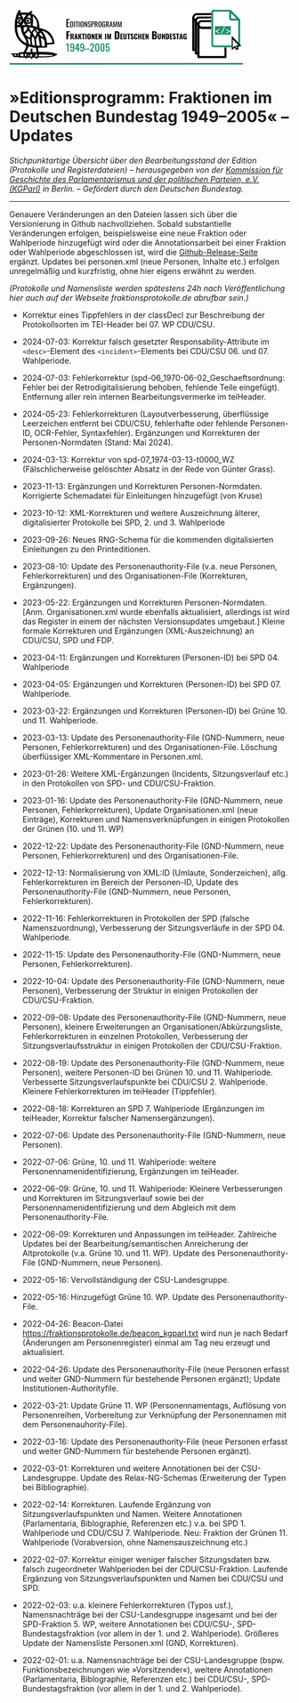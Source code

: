 [<img src="https://github.com/Fraktionsprotokolle-de/fraktionsprotokolle_web/blob/main/logos/logo_editionsprogramm_1990-2005_Oswald_quer_ohneURL_mitLinie_rgb_210x52px_final.svg" />](https:///www.fraktionsprotokolle.de)

# »Editionsprogramm: Fraktionen im Deutschen Bundestag 1949–2005« – Updates

*Stichpunktartige Übersicht über den Bearbeitungsstand der Edition (Protokolle und Registerdateien) – herausgegeben von der [Kommission für Geschichte des Parlamentarismus und der politischen Parteien, e.V. (KGParl)](https://kgparl.de/) in Berlin. – Gefördert durch den Deutschen Bundestag.*

------

Genauere Veränderungen an den Dateien lassen sich über die Versionierung in Github nachvollziehen. Sobald substantielle Veränderungen erfolgen, beispielsweise eine neue Fraktion oder Wahlperiode hinzugefügt wird oder die Annotationsarbeit bei einer Fraktion oder Wahlperiode abgeschlossen ist, wird die [Github-Release-Seite](https://github.com/Fraktionsprotokolle-de/fraktionsprotokolle_web/releases) ergänzt.
Updates bei personen.xml (neue Personen, Inhalte etc.) erfolgen unregelmäßig und kurzfristig, ohne hier eigens erwähnt zu werden.

*(Protokolle und Namensliste werden spätestens 24h nach Veröffentlichung hier auch auf der Webseite fraktionsprotokolle.de abrufbar sein.)*

- Korrektur eines Tippfehlers in der classDecl zur Beschreibung der Protokollsorten im TEI-Header bei 07. WP CDU/CSU.
- 2024-07-03: Korrektur falsch gesetzter Responsability-Attribute im `<desc>`-Element des `<incident>`-Elements bei CDU/CSU 06. und 07. Wahlperiode.
- 2024-07-03: Fehlerkorrektur (spd-06_1970-06-02_Geschaeftsordnung: Fehler bei der Retrodigitalisierung behoben, fehlende Teile eingefügt). Entfernung aller rein internen Bearbeitungsvermerke im teiHeader.
- 2024-05-23: Fehlerkorrekturen (Layoutverbesserung, überflüssige Leerzeichen entfernt bei CDU/CSU, fehlerhafte oder fehlende Personen-ID, OCR-Fehler, Syntaxfehler). Ergänzungen und Korrekturen der Personen-Normdaten (Stand: Mai 2024).
- 2024-03-13: Korrektur von spd-07_1974-03-13-t0000_WZ (Fälschlicherweise gelöschter Absatz in der Rede von Günter Grass).

- 2023-11-13: Ergänzungen und Korrekturen Personen-Normdaten. Korrigierte Schemadatei für Einleitungen hinzugefügt (von Kruse)

- 2023-10-12: XML-Korrekturen und weitere Auszeichnung älterer, digitalisierter Protokolle bei SPD, 2. und 3. Wahlperiode

- 2023-09-26: Neues RNG-Schema für die kommenden digitalisierten Einleitungen zu den Printeditionen.

- 2023-08-10: Update des Personenauthority-File (v.a. neue Personen, Fehlerkorrekturen) und des Organisationen-File (Korrekturen, Ergänzungen).
- 2023-05-22: Ergänzungen und Korrekturen Personen-Normdaten. [Anm. Organisationen.xml wurde ebenfalls aktualisiert, allerdings ist wird das Register in einem der nächsten Versionsupdates umgebaut.] Kleine formale Korrekturen und Ergänzungen (XML-Auszeichnung) an CDU/CSU, SPD und FDP.
- 2023-04-11: Ergänzungen und Korrekturen (Personen-ID) bei SPD 04. Wahlperiode
- 2023-04-05: Ergänzungen und Korrekturen (Personen-ID) bei SPD 07. Wahlperiode.
- 2023-03-22: Ergänzungen und Korrekturen (Personen-ID) bei Grüne 10. und 11. Wahlperiode.
- 2023-03-13: Update des Personenauthority-File (GND-Nummern, neue Personen, Fehlerkorrekturen) und des Organisationen-File. Löschung überflüssiger XML-Kommentare in Personen.xml.
- 2023-01-26: Weitere XML-Ergänzungen (Incidents, Sitzungsverlauf etc.) in den Protokollen von SPD- und CDU/CSU-Fraktion.
- 2023-01-16: Update des Personenauthority-File (GND-Nummern, neue Personen, Fehlerkorrekturen), Update Organisationen.xml (neue Einträge), Korrekturen und Namensverknüpfungen in einigen Protokollen der Grünen (10. und 11. WP)
- 2022-12-22: Update des Personenauthority-File (GND-Nummern, neue Personen, Fehlerkorrekturen) und des Organisationen-File.
- 2022-12-13: Normalisierung von XML:ID (Umlaute, Sonderzeichen), allg. Fehlerkorrekturen im Bereich der Personen-ID, Update des Personenauthority-File (GND-Nummern, neue Personen, Fehlerkorrekturen).
- 2022-11-16: Fehlerkorrekturen in Protokollen der SPD (falsche Namenszuordnung), Verbesserung der Sitzungsverläufe in der SPD 04. Wahlperiode.
- 2022-11-15: Update des Personenauthority-File (GND-Nummern, neue Personen, Fehlerkorrekturen).
- 2022-10-04: Update des Personenauthority-File (GND-Nummern, neue Personen), Verbesserung der Struktur in einigen Protokollen der CDU/CSU-Fraktion.
- 2022-09-08: Update des Personenauthority-File (GND-Nummern, neue Personen), kleinere Erweiterungen an Organisationen/Abkürzungsliste, Fehlerkorrekturen in einzelnen Protokollen, Verbesserung der Sitzungsverlaufsstruktur in einigen Protokollen der CDU/CSU-Fraktion.
- 2022-08-19: Update des Personenauthority-File (GND-Nummern, neue Personen), weitere Personen-ID bei Grünen 10. und 11. Wahlperiode. Verbesserte Sitzungsverlaufspunkte bei CDU/CSU 2. Wahlperiode.  Kleinere Fehlerkorrekturen im teiHeader (Tippfehler).
- 2022-08-18: Korrekturen an SPD 7. Wahlperiode (Ergänzungen im teiHeader, Korrektur falscher Namensergänzungen).
- 2022-07-06: Update des Personenauthority-File (GND-Nummern, neue Personen).
- 2022-07-06: Grüne, 10. und 11. Wahlperiode: weitere Personennamenidentifizierung, Ergänzungen im teiHeader.
- 2022-06-09: Grüne, 10. und 11. Wahlperiode: Kleinere Verbesserungen und Korrekturen im Sitzungsverlauf sowie bei der Personennamenidentifizierung und dem Abgleich mit dem Personenauthority-File.
- 2022-06-09: Korrekturen und Anpassungen im teiHeader. Zahlreiche Updates bei der Bearbeitung/semantischen Anreicherung der Altprotokolle (v.a. Grüne 10. und 11. WP). Update des Personenauthority-File (GND-Nummern, neue Personen).
- 2022-05-16: Vervollständigung der CSU-Landesgruppe.
- 2022-05-16: Hinzugefügt Grüne 10. WP. Update des Personenauthority-File. 
- 2022-04-26: Beacon-Datei https://fraktionsprotokolle.de/beacon_kgparl.txt wird nun je nach Bedarf (Änderungen am Personenregister) einmal am Tag neu erzeugt und aktualisiert.
- 2022-04-26: Update des Personenauthority-File (neue Personen erfasst und weiter GND-Nummern für bestehende Personen ergänzt); Update Institutionen-Authorityfile.
- 2022-03-21: Update Grüne 11. WP (Personennamentags, Auflösung von Personenreihen, Vorbereitung zur Verknüpfung der Personennamen mit dem Personenauhority-File).
- 2022-03-16: Update des Personenauthority-File (neue Personen erfasst und weiter GND-Nummern für bestehende Personen ergänzt).
- 2022-03-01: Korrekturen und weitere Annotationen bei der CSU-Landesgruppe. Update des Relax-NG-Schemas (Erweiterung der Typen bei Bibliographie).
- 2022-02-14: Korrekturen. Laufende Ergänzung von Sitzungsverlaufspunkten und Namen. Weitere Annotationen (Parlamentaria, Biblographie, Referenzen etc.) v.a. bei SPD 1. Wahlperiode und CDU/CSU 7. Wahlperiode. Neu: Fraktion der Grünen 11. Wahlperiode (Vorabversion, ohne Namensauszeichnung etc.)
- 2022-02-07: Korrektur einiger weniger falscher Sitzungsdaten bzw. falsch zugeordneter Wahlperioden bei der CDU/CSU-Fraktion. Laufende Ergänzung von Sitzungsverlaufspunkten und Namen bei CDU/CSU und SPD.
- 2022-02-03: u.a. kleinere Fehlerkorrekturen (Typos usf.), Namensnachträge bei der CSU-Landesgruppe insgesamt und bei der SPD-Fraktion 5. WP, weitere Annotationen bei CDU/CSU-, SPD-Bundestagsfraktion (vor allem in der 1. und 2. Wahlperiode). Größeres Update der Namensliste Personen.xml (GND, Korrekturen).
- 2022-02-01: u.a. Namensnachträge bei der CSU-Landesgruppe (bspw. Funktionsbezeichnungen wie »Vorsitzender«), weitere Annotationen (Parlamentaria, Biblographie, Referenzen etc.) bei CDU/CSU-, SPD-Bundestagsfraktion (vor allem in der 1. und 2. Wahlperiode).
